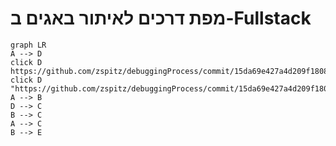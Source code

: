 # מפת דרכים לאיתור באגים ב-Fullstack

```mermaid
graph LR
A --> D
click D https://github.com/zspitz/debuggingProcess/commit/15da69e427a4d209f180817b9bee78aaf79cc4ec
click D "https://github.com/zspitz/debuggingProcess/commit/15da69e427a4d209f180817b9bee78aaf79cc4ec"
A --> B
D --> C
B --> C
A --> C
B --> E
```